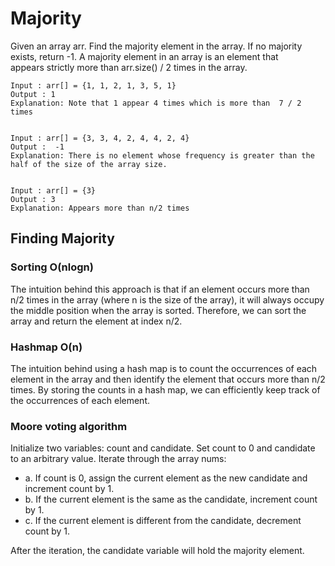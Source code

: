 # Majority

Given an array arr. Find the majority element in the array. If no majority exists, return -1. A majority element in an array is an element that appears strictly more than arr.size() / 2 times in the array.

```text
Input : arr[] = {1, 1, 2, 1, 3, 5, 1}
Output : 1
Explanation: Note that 1 appear 4 times which is more than  7 / 2 times 


Input : arr[] = {3, 3, 4, 2, 4, 4, 2, 4}
Output :  -1 
Explanation: There is no element whose frequency is greater than the half of the size of the array size.


Input : arr[] = {3}
Output : 3
Explanation: Appears more than n/2 times
```

## Finding Majority

### Sorting O(nlogn)

The intuition behind this approach is that if an element occurs more than n/2 times in the array (where n is the size of the array), it will always occupy the middle position when the array is sorted. Therefore, we can sort the array and return the element at index n/2.

### Hashmap O(n)

The intuition behind using a hash map is to count the occurrences of each element in the array and then identify the element that occurs more than n/2 times. By storing the counts in a hash map, we can efficiently keep track of the occurrences of each element.

### Moore voting algorithm

Initialize two variables: count and candidate. Set count to 0 and candidate to an arbitrary value.
Iterate through the array nums:

- a. If count is 0, assign the current element as the new candidate and increment count by 1.
- b. If the current element is the same as the candidate, increment count by 1.
- c. If the current element is different from the candidate, decrement count by 1.

After the iteration, the candidate variable will hold the majority element.